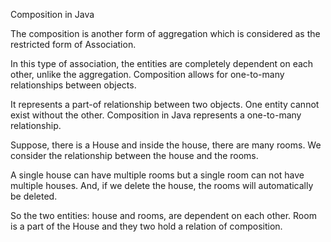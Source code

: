 Composition in Java

The composition is another form of aggregation which is considered as the restricted form of Association.

In this type of association, the entities are completely dependent on each other, unlike the aggregation. Composition allows for one-to-many relationships between objects.

It represents a part-of relationship between two objects. One entity cannot exist without the other. Composition in Java represents a one-to-many relationship.

Suppose, there is a House and inside the house, there are many rooms. We consider the relationship between the house and the rooms.

A single house can have multiple rooms but a single room can not have multiple houses. And, if we delete the house, the rooms will automatically be deleted.

So the two entities: house and rooms, are dependent on each other. Room is a part of the House and they two hold a relation of composition.

